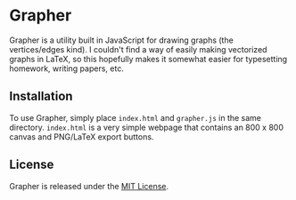 # Grapher

Grapher is a utility built in JavaScript for drawing graphs (the vertices/edges kind). I couldn't find a way of easily
making vectorized graphs in LaTeX, so this hopefully makes it somewhat easier for typesetting homework, writing papers, etc.

## Installation

To use Grapher, simply place ``index.html`` and ``grapher.js`` in the same directory. ``index.html`` is a very simple webpage that contains an 800 x 800 canvas and PNG/LaTeX export buttons.

## License

Grapher is released under the [MIT License](LICENSE).
